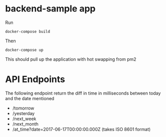 # backend-sample app

Run

```
docker-compose build
```

Then

```
docker-compose up
```

This should pull up the application with hot swapping from pm2

# API Endpoints

The following endpoint return the diff in time in milliseconds between today and the date mentioned

- /tomorrow
- /yesterday
- /next_week
- /next_month
- /at_time?date=2017-06-17T00:00:00.000Z (takes ISO 8601 format)
